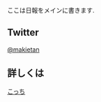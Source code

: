 ここは日報をメインに書きます.

## Twitter

[@makietan](https://twitter.com/makietan)

## 詳しくは

[こっち](https://tanjoin.github.io)
